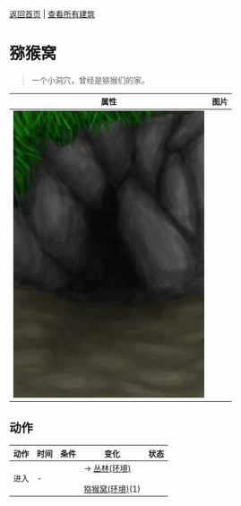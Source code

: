 [返回首页](index.md)   |  [查看所有建筑](building.md)
# 猕猴窝  
> 一个小洞穴，曾经是猕猴们的家。  
  
  属性  |   图片   
 ----  |  ----:   
   |  ![](Sprite/DarkCaveEntrance.png)   
  
## 动作  
动作  |  时间  |  条件  |  变化  |  状态  
----  |  ----  |  ----  |  ----  |  ----  
进入  |  -  |    |  → [丛林(环境)](Env_Jungle.md)<br><br>[猕猴窝(环境)](Env_MacaqueDen.md)(1)  |    
